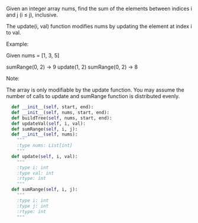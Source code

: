 Given an integer array nums, find the sum of the elements between indices i and j (i &le; j), inclusive.

The update(i, val) function modifies nums by updating the element at index i to val.

Example:

Given nums = [1, 3, 5]

sumRange(0, 2) -> 9
update(1, 2)
sumRange(0, 2) -> 8



Note:

The array is only modifiable by the update function.
You may assume the number of calls to update and sumRange function is distributed evenly.




```python
  def __init__(self, start, end):
  def __init__(self, nums, start, end):
  def buildTree(self, nums, start, end):
  def updateVal(self, i, val):
  def sumRange(self, i, j):
  def __init__(self, nums):
    """
    :type nums: List[int]
    """
  def update(self, i, val):
    """
    :type i: int
    :type val: int
    :rtype: int
    """
  def sumRange(self, i, j):
    """
    :type i: int
    :type j: int
    :rtype: int
    """
```
